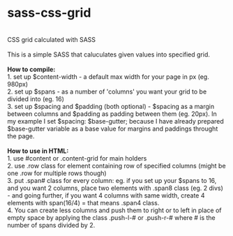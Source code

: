 sass-css-grid
=============
<br />
CSS grid calculated with SASS
<br /><br />
This is a simple SASS that caluculates given values into specified grid. 
<br /><br />
<b>How to compile:</b><br />
1. set up $content-width - a default max width for your page in px (eg. 980px) <br />
2. set up $spans - as a number of 'columns' you want your grid to be divided into (eg. 16) <br />
3. set up $spacing and $padding (both optional) - $spacing as a margin between columns and $padding as padding between them (eg. 20px).
    In my example I set $spacing: $base-gutter; because I have already prepared $base-gutter variable as a base value for margins and paddings throught the page.
<br /><br />
<b>How to use in HTML:</b><br />
1. use #content or .content-grid for main holders<br />
2. use .row class for element containing row of specified columns (might be one .row for multiple rows though)<br />
3. put .span# class for every column: eg. if you set up your $spans to 16, and you want 2 columns, place two elements with .span8 class (eg. 2 divs) - and going further, if you want 4 columns with same width, create 4 elements with span(16/4) = that means .span4 class.<br />
4. You can create less columns and push them to right or to left in place of empty space by applying the class .push-l-#
  or .push-r-# where # is the number of spans divided by 2.
